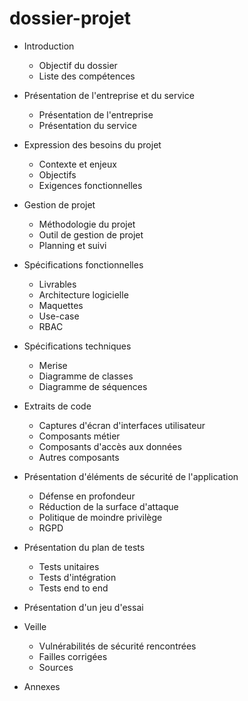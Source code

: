 # dossier-projet

- Introduction
    - Objectif du dossier
    - Liste des compétences

- Présentation de l'entreprise et du service
    - Présentation de l'entreprise
    - Présentation du service
    

- Expression des besoins du projet
    - Contexte et enjeux
    - Objectifs
    - Exigences fonctionnelles 
    
- Gestion de projet
    - Méthodologie du projet
    - Outil de gestion de projet
    - Planning et suivi 

- Spécifications fonctionnelles
    - Livrables
    - Architecture logicielle 
    - Maquettes
    - Use-case
    - RBAC

- Spécifications techniques
    - Merise
    - Diagramme de classes
    - Diagramme de séquences

- Extraits de code
    - Captures d'écran d'interfaces utilisateur
    - Composants métier
    - Composants d'accès aux données
    - Autres composants

- Présentation d'éléments de sécurité de l'application
    - Défense en profondeur
    - Réduction de la surface d'attaque
    - Politique de moindre privilège
    - RGPD

- Présentation du plan de tests
    - Tests unitaires
    - Tests d'intégration 
    - Tests end to end
    
- Présentation d'un jeu d'essai

- Veille
    - Vulnérabilités de sécurité rencontrées
    - Failles corrigées
    - Sources

- Annexes